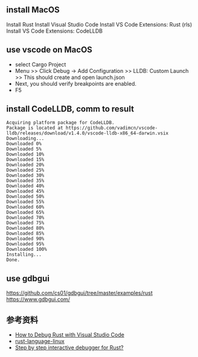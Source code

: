 
## install MacOS
Install Rust
Install Visual Studio Code 
Install VS Code Extensions: Rust (rls)
Install VS Code Extensions: CodeLLDB

## use vscode on MacOS 
- select Cargo Project
- Menu >> Click Debug -> Add Configuration >> LLDB: Custom Launch >> This should create and open launch.json
- Next, you should verify breakpoints are enabled.
- F5


## install CodeLLDB, comm to result
```
Acquiring platform package for CodeLLDB.
Package is located at https://github.com/vadimcn/vscode-lldb/releases/download/v1.4.0/vscode-lldb-x86_64-darwin.vsix
Downloading...
Downloaded 0%
Downloaded 5%
Downloaded 10%
Downloaded 15%
Downloaded 20%
Downloaded 25%
Downloaded 30%
Downloaded 35%
Downloaded 40%
Downloaded 45%
Downloaded 50%
Downloaded 55%
Downloaded 60%
Downloaded 65%
Downloaded 70%
Downloaded 75%
Downloaded 80%
Downloaded 85%
Downloaded 90%
Downloaded 95%
Downloaded 100%
Installing...
Done.
```

## use gdbgui
https://github.com/cs01/gdbgui/tree/master/examples/rust
https://www.gdbgui.com/


## 参考资料
- [How to Debug Rust with Visual Studio Code](https://www.forrestthewoods.com/blog/how-to-debug-rust-with-visual-studio-code/)
- [rust-language-linux](https://lustysociety.org/programming/rust_language/rust-language-linux.html)
- [Step by step interactive debugger for Rust?](https://stackoverflow.com/questions/37586216/step-by-step-interactive-debugger-for-rust)